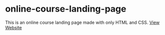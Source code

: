 # online-course-landing-page
This is an online course landing page made with only HTML and CSS.
[View Website](https://ramankarki.github.io/onlineCourseLandingPage/)

